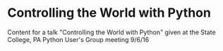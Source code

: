 # Controlling the World with Python

Content for a talk "Controlling the World with Python" given at the State
College, PA Python User's Group meeting 9/6/16
